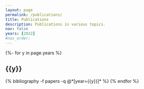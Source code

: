 ```yaml
---
layout: page
permalink: /publications/
title: Publications
description: Publications in various topics.
nav: false
years: [2022]
#nav_order:
---
```

<!-- _pages/publications.md -->
<div class="publications">

{%- for y in page.years %}
  <h2 class="year">{{y}}</h2>
  {% bibliography -f papers -q @*[year={{y}}]* %}
{% endfor %}

</div>
